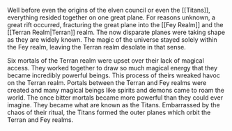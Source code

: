 Well before even the origins of the elven council or even the [[Titans]], everything resided together on one great plane. For reasons unknown, a great rift occurred, fracturing the great plane into the [[Fey Realm]] and the [[Terran Realm|Terran]] realm. The now disparate planes were taking shape as they are widely known. The magic of the universe stayed solely within the Fey realm, leaving the Terran realm desolate in that sense. 

Six mortals of the Terran realm were upset over their lack of magical access. They worked together to draw so much magical energy that they became incredibly powerful beings. This process of theirs wreaked havoc on the Terran realm. Portals between the Terran and Fey realms were created and many magical beings like spirits and demons came to roam the world. The once bitter mortals became more powerful than they could ever imagine. They became what are known as the Titans. Embarrassed by the chaos of their ritual, the Titans formed the outer planes which orbit the Terran and Fey realms. 